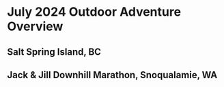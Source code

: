 # July 2024 Outdoor Adventure Overview

## Salt Spring Island, BC

## Jack & Jill Downhill Marathon, Snoqualamie, WA
